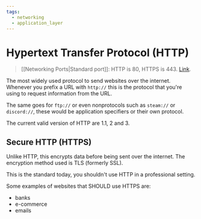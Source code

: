 ```yaml
---
tags:
  - networking
  - application_layer
---
```

# Hypertext Transfer Protocol (HTTP)

>[[Networking Ports|Standard port]]: HTTP is 80, HTTPS is 443.
>[Link](https://en.wikipedia.org/wiki/HTTP).

The most widely used protocol to send websites over the internet.
Whenever you prefix a URL with `http://` this is the protocol that you're using to request information from the URL.

The same goes for `ftp://` or even nonprotocols such as `steam://` or `discord://`, these would be application specifiers or their own protocol.

The current valid version of HTTP are 1.1, 2 and 3.

## Secure HTTP (HTTPS)

Unlike HTTP, this encrypts data before being sent over the internet. The encryption method used is TLS (formerly SSL).

This is the standard today, you shouldn't use HTTP in a professional setting.

Some examples of websites that SHOULD use HTTPS are:

- banks
- e-commerce
- emails
